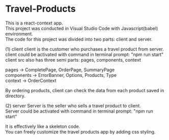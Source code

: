 # Travel-Products
This is a react-context app.\
This project was conducted in Visual Studio Code with Javascript(babel) environment.\
The code for this project was divided into two parts: client and server.


(1) client
client is the customer who purchases a travel product from server. \
client could be activated with command in terminal prompt: "npm run start"\
client src also has three semi parts: pages, components, context

pages -> CompletePage, OrderPage, SummaryPage\
components -> ErrorBanner, Options, Products, Type\
context -> OrderContext

By ordering products, client can check the data from each product saved in directory.


(2) server
Server is the seller who sells a travel product to client.\
Server could be activated with command in terminal prompt: "npm run start"


It is effectively like a skeleton code.\
You can freely customize the travel products app by adding css styling.

